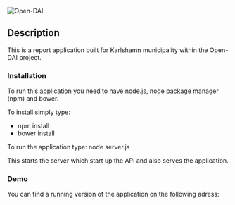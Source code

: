 ![Open-DAI](http://www.netport.se/wp-content/uploads/2012/02/open-dai.jpg)

## Description
This is a report application built for Karlshamn municipality within the Open-DAI project.

### Installation
To run this application you need to have node.js, node package manager (npm) and bower.

To install simply type: 
* npm install
* bower install

To run the application type:
node server.js

This starts the server which start up the API and also serves the application.

### Demo
You can find a running version of the application on the following adress:
